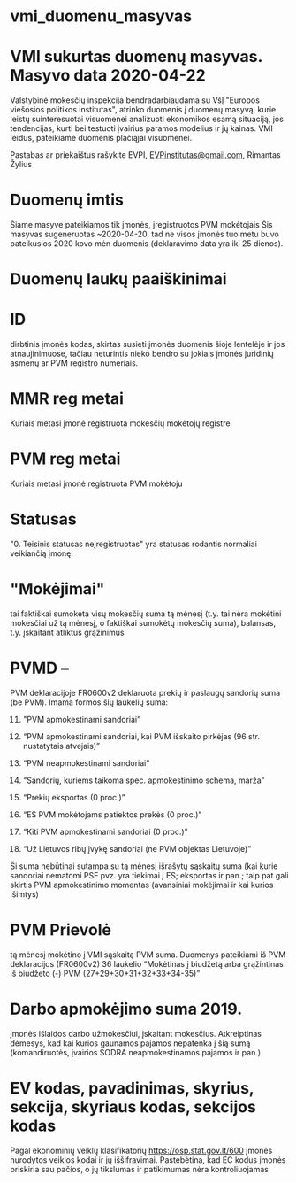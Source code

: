 # vmi_duomenu_masyvas
#
# VMI sukurtas duomenų masyvas. Masyvo data 2020-04-22
Valstybinė mokesčių inspekcija bendradarbiaudama su VšĮ "Europos viešosios politikos institutas", atrinko duomenis į duomenų masyvą, kurie leistų suinteresuotai visuomenei analizuoti ekonomikos esamą situaciją, jos tendencijas, kurti bei testuoti įvairius paramos modelius ir jų kainas. VMI leidus, pateikiame duomenis plačiąjai visuomenei.

Pastabas ar priekaištus rašykite EVPI, EVPinstitutas@gmail.com, Rimantas Žylius

# Duomenų imtis
Šiame masyve pateikiamos tik įmonės, įregistruotos PVM mokėtojais
Šis masyvas sugeneruotas ~2020-04-20, tad ne visos įmonės tuo metu buvo pateikusios 2020 kovo mėn duomenis (deklaravimo data yra iki 25 dienos). 


# Duomenų laukų paaiškinimai
# ID
dirbtinis įmonės kodas, skirtas susieti įmonės duomenis šioje lentelėje ir jos atnaujinimuose, tačiau neturintis nieko bendro su jokiais įmonės juridinių asmenų ar PVM registro numeriais.

# MMR reg metai
Kuriais metasi įmonė registruota mokesčių mokėtojų registre

# PVM reg metai
Kuriais metasi įmonė registruota PVM  mokėtoju

# Statusas
"0. Teisinis statusas neįregistruotas" yra statusas rodantis normaliai veikiančią įmonę. 

# "Mokėjimai"
tai faktiškai sumokėta visų mokesčių suma tą mėnesį (t.y. tai nėra mokėtini mokesčiai už tą mėnesį, o faktiškai sumokėtų mokesčių suma), balansas, t.y. įskaitant atliktus grąžinimus

# PVMD – 
PVM deklaracijoje FR0600v2 deklaruota prekių ir paslaugų sandorių suma (be PVM). Imama formos šių laukelių suma:

11. "PVM apmokestinami sandoriai”

12. “PVM apmokestinami sandoriai, kai PVM išskaito pirkėjas (96 str. nustatytais atvejais)”

13. “PVM neapmokestinami sandoriai”

16. “Sandorių, kuriems taikoma spec. apmokestinimo schema, marža”

17. “Prekių eksportas (0 proc.)”

18. “ES PVM mokėtojams patiektos prekės (0 proc.)”

19. “Kiti PVM apmokestinami sandoriai (0 proc.)”

20. “Už Lietuvos ribų įvykę sandoriai (ne PVM objektas Lietuvoje)”

Ši suma nebūtinai sutampa su tą mėnesį išrašytų sąskaitų suma (kai kurie sandoriai nematomi PSF pvz. yra tiekimai į ES; eksportas ir pan.; taip pat gali skirtis PVM apmokestinimo momentas (avansiniai mokėjimai ir kai kurios išimtys)
 
# PVM Prievolė 
tą mėnesį mokėtino į VMI sąskaitą PVM suma. 
Duomenys pateikiami iš PVM deklaracijos (FR0600v2) 36 laukelio “Mokėtinas į biudžetą arba grąžintinas iš biudžeto (-) PVM (27+29+30+31+32+33+34-35)”
 
# Darbo apmokėjimo suma 2019.
įmonės išlaidos darbo užmokesčiui, įskaitant mokesčius. Atkreiptinas dėmesys, kad kai kurios gaunamos pajamos nepatenka į šią sumą (komandiruotės, įvairios SODRA neapmokestinamos pajamos ir pan.)

# EV kodas, pavadinimas, skyrius, sekcija, skyriaus kodas, sekcijos kodas
Pagal ekonominių veiklų klasifikatorių https://osp.stat.gov.lt/600 įmonės nurodytos veiklos kodai ir jų iššifravimai.
Pastebėtina, kad EC kodus įmonės priskiria sau pačios, o jų tikslumas ir patikimumas nėra kontroliuojamas


